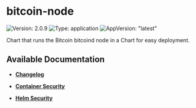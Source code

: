 # bitcoin-node

![Version: 2.0.9](https://img.shields.io/badge/Version-2.0.9-informational?style=flat-square) ![Type: application](https://img.shields.io/badge/Type-application-informational?style=flat-square) ![AppVersion: "latest"](https://img.shields.io/badge/AppVersion-"latest"-informational?style=flat-square)

Chart that runs the Bitcoin bitcoind node in a Chart for easy deployment.

## Available Documentation

- [**Changelog**](CHANGELOG)

- [**Container Security**](container-security)

- [**Helm Security**](helm-security)

